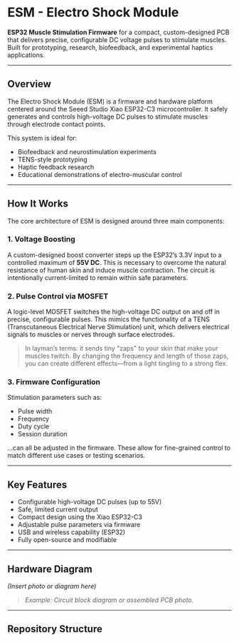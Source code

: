 # ESM - Electro Shock Module

**ESP32 Muscle Stimulation Firmware** for a compact, custom-designed PCB that delivers precise, configurable DC voltage pulses to stimulate muscles. Built for prototyping, research, biofeedback, and experimental haptics applications.

---

## Overview

The Electro Shock Module (ESM) is a firmware and hardware platform centered around the Seeed Studio Xiao ESP32-C3 microcontroller. It safely generates and controls high-voltage DC pulses to stimulate muscles through electrode contact points.

This system is ideal for:
- Biofeedback and neurostimulation experiments  
- TENS-style prototyping  
- Haptic feedback research  
- Educational demonstrations of electro-muscular control

---

## How It Works

The core architecture of ESM is designed around three main components:

### 1. Voltage Boosting

A custom-designed boost converter steps up the ESP32’s 3.3V input to a controlled maximum of **55V DC**. This is necessary to overcome the natural resistance of human skin and induce muscle contraction. The circuit is intentionally current-limited to remain within safe parameters.

### 2. Pulse Control via MOSFET

A logic-level MOSFET switches the high-voltage DC output on and off in precise, configurable pulses. This mimics the functionality of a TENS (Transcutaneous Electrical Nerve Stimulation) unit, which delivers electrical signals to muscles or nerves through surface electrodes.

> In layman’s terms: it sends tiny "zaps" to your skin that make your muscles twitch. By changing the frequency and length of those zaps, you can create different effects—from a light tingling to a strong flex.

### 3. Firmware Configuration

Stimulation parameters such as:
- Pulse width  
- Frequency  
- Duty cycle  
- Session duration  

...can all be adjusted in the firmware. These allow for fine-grained control to match different use cases or testing scenarios.

---

## Key Features

- Configurable high-voltage DC pulses (up to 55V)
- Safe, limited current output
- Compact design using the Xiao ESP32-C3
- Adjustable pulse parameters via firmware
- USB and wireless capability (ESP32)
- Fully open-source and modifiable

---

## Hardware Diagram

*(Insert photo or diagram here)*  
> _Example: Circuit block diagram or assembled PCB photo._

---

## Repository Structure

